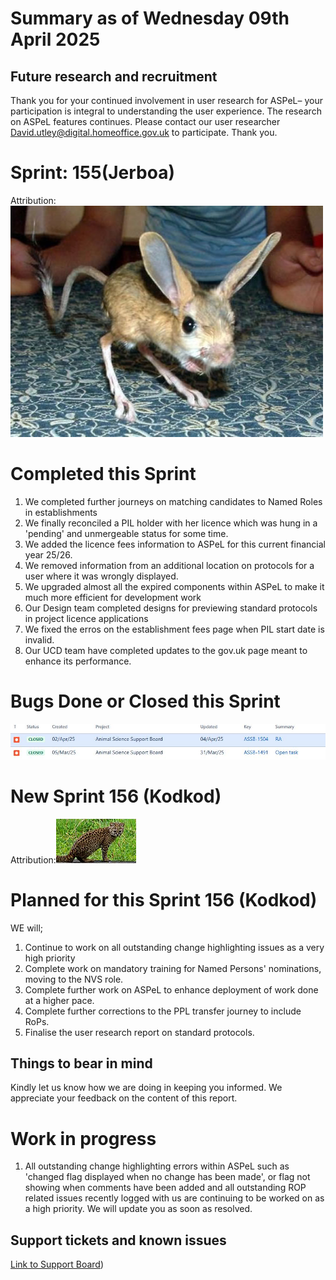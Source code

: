 # Summary as of Wednesday 09th April 2025



## Future research and recruitment 

Thank you for your continued involvement in user research for ASPeL– your participation is integral to understanding the user experience. The research on ASPeL features continues. Please contact our user researcher David.utley@digital.homeoffice.gov.uk to participate. Thank you.  
 
# Sprint: 155(Jerboa)









Attribution:![Syt55, Public domain, via Wikimedia Commons](graphs/Jerboa.jpg)


# Completed this Sprint

1) We completed further journeys on matching candidates to Named Roles in establishments
2) We finally reconciled a PIL holder with her licence which was hung in a 'pending' and unmergeable status for some time.
3) We added the licence fees information to ASPeL for this current financial year 25/26.
4) We removed information from an additional location on protocols for a user where it was wrongly displayed.
5) We upgraded almost all the expired components within ASPeL to make it much more efficient for development work
6) Our Design team completed designs for previewing standard protocols in project licence applications
7) We fixed the erros on the establishment fees page when PIL start date is invalid.
8) Our UCD team have completed updates to the gov.uk page meant to enhance its performance.




# Bugs Done or Closed this Sprint
![bugs fixed 09042025](bugs090425.JPG)


 














# New Sprint 156 (Kodkod)














Attribution:![Mauro Tammone, CC BY 3.0 <https://creativecommons.org/licenses/by/3.0>, via Wikimedia Commons](graphs/kodkod.jpeg)



# Planned for this Sprint 156 (Kodkod)
WE will;

1) Continue to work on all outstanding change highlighting issues as a very high priority
2) Complete work on mandatory training for Named Persons' nominations, moving to the NVS role.
3) Complete further work on ASPeL to enhance deployment of work done at a higher pace.
4) Complete further corrections to the PPL transfer journey to include RoPs.
5) Finalise the user research report on standard protocols.
   
   

   

## Things to bear in mind
Kindly let us know how we are doing in keeping you informed. We appreciate your feedback on the content of this report. 


# Work in progress
1) All outstanding change highlighting errors within ASPeL such as 'changed flag displayed when no change has been made', or flag not showing when comments have been added and all outstanding ROP related issues recently logged with us are continuing to be worked on as a high priority. We will update you as soon as resolved. 
  

   
 
   
## Support tickets and known issues
[Link to Support Board](https://collaboration.homeoffice.gov.uk/jira/secure/RapidBoard.jspa?rapidView=1717))

